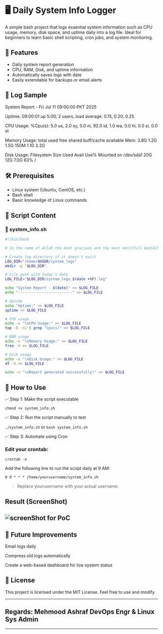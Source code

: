 

# 🖥 Daily System Info Logger

A simple bash project that logs essential system information such as CPU usage, memory, disk space, and uptime daily into a log file. Ideal for beginners to learn basic shell scripting, cron jobs, and system monitoring.

## 🚀 Features
- Daily system report generation
- CPU, RAM, Disk, and uptime information
- Automatically saves logs with date
- Easily extendable for backups or email alerts

## 📁 Log Sample

System Report - Fri Jul 11 09:00:00 PKT 2025

Uptime: 09:00:01 up 5:00,  2 users,  load average: 0.15, 0.20, 0.25

CPU Usage: %Cpu(s):  5.0 us,  2.0 sy,  0.0 ni, 92.0 id,  1.0 wa,  0.0 hi,  0.0 si,  0.0 st

Memory Usage: total        used        free      shared  buff/cache   available Mem:           3.8G        1.2G        1.5G        150M        1.1G        2.2G

Disk Usage: Filesystem      Size  Used Avail Use% Mounted on /dev/sda1        20G   12G  7.0G  63% /

## 🛠 Prerequisites
- Linux system (Ubuntu, CentOS, etc.)
- Bash shell
- Basic knowledge of Linux commands

## 🧾 Script Content

### 🔹 system_info.sh
```bash
#!/bin/bash

# In the name of Allah the most graciuos and the most mercifull God(Alhamdulillah) 

# Create log directory if it doesn't exist
LOG_DIR="/home/$USER/system_logs"
mkdir -p "$LOG_DIR"

# File path with today's date
LOG_FILE="$LOG_DIR/system_logs_$(date +%F).log"

echo "System Report - $(date)" >> $LOG_FILE
echo "-------------------------" >> $LOG_FILE

# Uptime
echo "Uptime:" >> $LOG_FILE
uptime >> $LOG_FILE

# CPU usage
echo -e "\nCPU Usage:" >> $LOG_FILE
top -b -n1 | grep "Cpu(s)" >> $LOG_FILE

# RAM usage
echo -e "\nMemory Usage:" >> $LOG_FILE
free -h >> $LOG_FILE

# Disk usage
echo -e "\nDisk Usage:" >> $LOG_FILE
df -h >> $LOG_FILE

echo -e "\nReport generated successfully!" >> $LOG_FILE
```
## 🧪 How to Use

✅ Step 1: Make the script executable

``chmod +x system_info.sh``

✅ Step 2: Run the script manually to test

``./system_info.sh`` or ``bash system_info.sh``

✅ Step 3: Automate using Cron

### Edit your crontab:

```crontab -e```

Add the following line to run the script daily at 9 AM:

``0 9 * * * /home/yourusername/system_info.sh``

> Replace yourusername with your actual username.

## Result (ScreenShot)

![screenShot for PoC](project.png)
---


## 🌟 Future Improvements

Email logs daily

Compress old logs automatically

Create a web-based dashboard for live system status


## 📄 License

This project is licensed under the MIT License. Feel free to use and modify.


--- 
Regards: Mehmood Ashraf DevOps Engr & Linux Sys Admin
---
---
